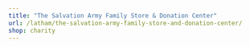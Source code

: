 ```yaml
---
title: "The Salvation Army Family Store & Donation Center"
url: /latham/the-salvation-army-family-store-and-donation-center/
shop: charity
---
```

